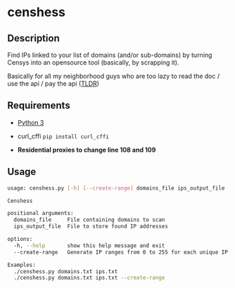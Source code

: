 # censhess

## Description

Find IPs linked to your list of domains (and/or sub-domains) by turning Censys into an opensource tool (basically, by scrapping it).


Basically for all my neighborhood guys who are too lazy to read the doc / use the api / pay the api ([TLDR](https://twitter.com/gf_256/status/1716645916285768121))


## Requirements

- [Python 3](https://www.python.org/download/releases/3.0/)

- curl_cffi `pip install curl_cffi`

- **Residential proxies to change line 108 and 109**


## Usage

```bash
usage: censhess.py [-h] [--create-range] domains_file ips_output_file

Censhess

positional arguments:
  domains_file     File containing domains to scan
  ips_output_file  File to store found IP addresses

options:
  -h, --help       show this help message and exit
  --create-range   Generate IP ranges from 0 to 255 for each unique IP

Examples:
  ./censhess.py domains.txt ips.txt
  ./censhess.py domains.txt ips.txt --create-range
```